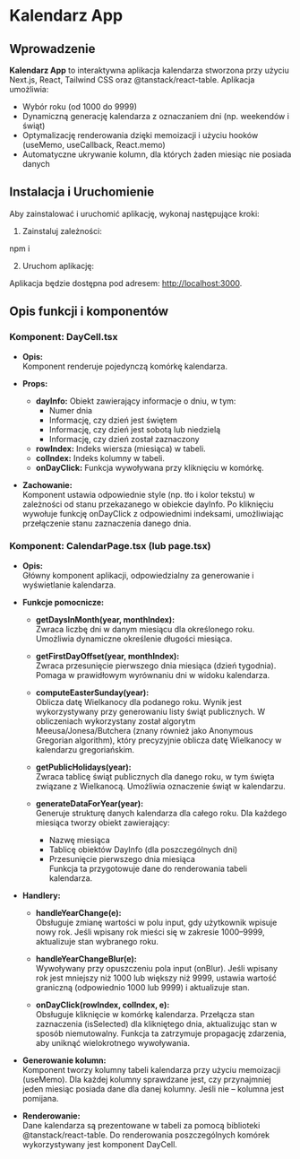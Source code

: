 # Kalendarz App

## Wprowadzenie

**Kalendarz App** to interaktywna aplikacja kalendarza stworzona przy użyciu Next.js, React, Tailwind CSS oraz @tanstack/react-table. Aplikacja umożliwia:

- Wybór roku (od 1000 do 9999)
- Dynamiczną generację kalendarza z oznaczaniem dni (np. weekendów i świąt)
- Optymalizację renderowania dzięki memoizacji i użyciu hooków (useMemo, useCallback, React.memo)
- Automatyczne ukrywanie kolumn, dla których żaden miesiąc nie posiada danych

## Instalacja i Uruchomienie

Aby zainstalować i uruchomić aplikację, wykonaj następujące kroki:

1. Zainstaluj zależności:

npm i

2. Uruchom aplikację:

Aplikacja będzie dostępna pod adresem: [http://localhost:3000](http://localhost:3000).


## Opis funkcji i komponentów

### Komponent: DayCell.tsx

- **Opis:**  
  Komponent renderuje pojedynczą komórkę kalendarza.

- **Props:**
  - **dayInfo:** Obiekt zawierający informacje o dniu, w tym:
    - Numer dnia
    - Informację, czy dzień jest świętem
    - Informację, czy dzień jest sobotą lub niedzielą
    - Informację, czy dzień został zaznaczony
  - **rowIndex:** Indeks wiersza (miesiąca) w tabeli.
  - **colIndex:** Indeks kolumny w tabeli.
  - **onDayClick:** Funkcja wywoływana przy kliknięciu w komórkę.

- **Zachowanie:**  
  Komponent ustawia odpowiednie style (np. tło i kolor tekstu) w zależności od stanu przekazanego w obiekcie dayInfo. Po kliknięciu wywołuje funkcję onDayClick z odpowiednimi indeksami, umożliwiając przełączenie stanu zaznaczenia danego dnia.

### Komponent: CalendarPage.tsx (lub page.tsx)

- **Opis:**  
  Główny komponent aplikacji, odpowiedzialny za generowanie i wyświetlanie kalendarza.

- **Funkcje pomocnicze:**

  - **getDaysInMonth(year, monthIndex):**  
    Zwraca liczbę dni w danym miesiącu dla określonego roku. Umożliwia dynamiczne określenie długości miesiąca.

  - **getFirstDayOffset(year, monthIndex):**  
    Zwraca przesunięcie pierwszego dnia miesiąca (dzień tygodnia). Pomaga w prawidłowym wyrównaniu dni w widoku kalendarza.

  - **computeEasterSunday(year):**  
    Oblicza datę Wielkanocy dla podanego roku. Wynik jest wykorzystywany przy generowaniu listy świąt publicznych.
    W obliczeniach wykorzystany został algorytm Meeusa/Jonesa/Butchera (znany również jako Anonymous Gregorian algorithm), który precyzyjnie oblicza datę Wielkanocy w kalendarzu gregoriańskim.

  - **getPublicHolidays(year):**  
    Zwraca tablicę świąt publicznych dla danego roku, w tym święta związane z Wielkanocą. Umożliwia oznaczenie świąt w kalendarzu.

  - **generateDataForYear(year):**  
    Generuje strukturę danych kalendarza dla całego roku. Dla każdego miesiąca tworzy obiekt zawierający:
    - Nazwę miesiąca
    - Tablicę obiektów DayInfo (dla poszczególnych dni)
    - Przesunięcie pierwszego dnia miesiąca  
    Funkcja ta przygotowuje dane do renderowania tabeli kalendarza.

- **Handlery:**

  - **handleYearChange(e):**  
    Obsługuje zmianę wartości w polu input, gdy użytkownik wpisuje nowy rok. Jeśli wpisany rok mieści się w zakresie 1000–9999, aktualizuje stan wybranego roku.

  - **handleYearChangeBlur(e):**  
    Wywoływany przy opuszczeniu pola input (onBlur). Jeśli wpisany rok jest mniejszy niż 1000 lub większy niż 9999, ustawia wartość graniczną (odpowiednio 1000 lub 9999) i aktualizuje stan.

  - **onDayClick(rowIndex, colIndex, e):**  
    Obsługuje kliknięcie w komórkę kalendarza. Przełącza stan zaznaczenia (isSelected) dla klikniętego dnia, aktualizując stan w sposób niemutowalny. Funkcja ta zatrzymuje propagację zdarzenia, aby uniknąć wielokrotnego wywoływania.

- **Generowanie kolumn:**  
  Komponent tworzy kolumny tabeli kalendarza przy użyciu memoizacji (useMemo). Dla każdej kolumny sprawdzane jest, czy przynajmniej jeden miesiąc posiada dane dla danej kolumny. Jeśli nie – kolumna jest pomijana.

- **Renderowanie:**  
  Dane kalendarza są prezentowane w tabeli za pomocą biblioteki @tanstack/react-table. Do renderowania poszczególnych komórek wykorzystywany jest komponent DayCell.

